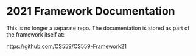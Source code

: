 # 2021 Framework Documentation

This is no longer a separate repo. The documentation is
stored as part of the framework itself at:

https://github.com/CS559/CS559-Framework21

